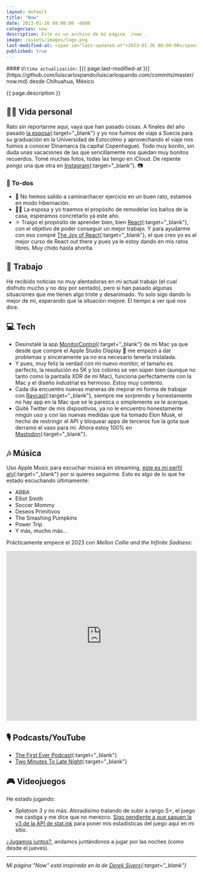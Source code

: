 ```yaml
---
layout: default
title: "Now"
date: 2023-01-26 08:00:00 -0600
categories: now
description: Este es un archivo de mi página `/now`.
image: /assets/images/logo.png
last-modified-at: <span id="last-updated-at">2023-01-26 08:00:00</span>
published: true
---
```


<div class="card last-updated mt-3 text-center">
<div class="card-body rounded">
#### <code>Última actualización:</code> [{{ page.last-modified-at }}](https://github.com/luiscarlospando/luiscarlospando.com/commits/master/now.md) desde Chihuahua, México
</div>
</div>

<p class="text-center">{{ page.description }}</p>

## 👦🏻 Vida personal
Rato sin reportarme aquí, vaya que han pasado cosas. A finales del año pasado [la esposa](https://instragram.com/primitivegirl){:target="_blank"} y yo nos fuimos de viaje a Suecia para su graduación en la Universidad de Estocolmo y aprovechando el viaje nos fuimos a conocer Dinamarca (la capital Copenhague). Todo muy bonito, sin duda unas vacaciones de las que sencillamente nos quedan muy bonitos recuerdos. Tomé muchas fotos, todas las tengo en iCloud. De repente pongo una que otra en [Instagram](https://instagram.com/luiscarlospando){:target="_blank"}. 📷

### 📝 To-dos
- 🚶 No hemos salido a caminar/hacer ejercicio en un buen rato, estamos en modo hibernación.
- 🚿🚽 La esposa y yo traemos el propósito de remodelar los baños de la casa, esperamos concretarlo ya este año.
- ⚛️ Traigo el propósito de aprender bien, bien [React](https://reactjs.org/){:target="_blank"}, con el objetivo de poder conseguir un mejor trabajo. Y para ayudarme con eso compré [The Joy of React](https://www.joyofreact.com/){:target="_blank"}, el que creo yo es el mejor curso de React out there y pues ya le estoy dando en mis ratos libres. Muy chido hasta ahorita.

## 💼 Trabajo
He recibido noticias no muy alentadoras en mi actual trabajo (el cual disfruto mucho y no doy por sentado), pero si han pasado algunas situaciones que me tienen algo triste y desanimado. Yo solo sigo dando lo mejor de mi, esperando que la situación mejore. El tiempo a ver qué nos dice.

## 💻 Tech
- Desinstalé la app [MonitorControl](https://github.com/MonitorControl/MonitorControl){:target="_blank"} de mi Mac ya que desde que compré el Apple Studio Display 🥰 me empezó a dar problemas y sinceramente ya no era necesario tenerla instalada.
- Y pues, muy feliz la verdad con mi nuevo monitor, el tamaño es perfecto, la resolución es 5K y los colores se ven súper bien (aunque no tanto como la pantalla XDR de mi Mac), funciona perfectamente con la Mac y el diseño industrial es hermoso. Estoy muy contento.
- Cada día encuentro nuevas maneras de mejorar mi forma de trabajar con [Raycast](https://www.raycast.com/){:target="_blank"}, siempre me sorprendo y honestamente no hay app en la Mac que se le parezca o simplemente se le acerque.
- Quité Twitter de mis dispositivos, ya no le encuentro honestamente ningún uso y con las nuevas medidas que ha tomado Elon Musk, el hecho de restringir el API y bloquear apps de terceros fue la gota que derramó el vaso para mi. Ahora estoy 100% en [Mastodon](https://mastodon.online/@mijo){:target="_blank"}.

## 🎶 Música
Uso Apple Music para escuchar música en streaming, [este es mi perfil ahí](https://music.apple.com/profile/luiscarlospando){:target="_blank"} por si quieres seguirme. Esto es algo de lo que he estado escuchando últimamente:

- ABBA
- Elliot Smith
- Soccer Mommy
- Deseos Primitivos
- The Smashing Pumpkins
- Power Trip
- Y más, mucho más...

Prácticamente empecé el 2023 con *Mellon Collie and the Infinite Sadness*:
<iframe allow="autoplay *; encrypted-media *;" frameborder="0" height="450" style="width:100%;max-width:1140px;overflow:hidden;background:transparent;" sandbox="allow-forms allow-popups allow-same-origin allow-scripts allow-storage-access-by-user-activation allow-top-navigation-by-user-activation" src="https://embed.music.apple.com/mx/album/mellon-collie-and-the-infinite-sadness-deluxe-edition/1455510683?l=en"></iframe>

## 🎙 Podcasts/YouTube

- [The First Ever Podcast](https://the-first-ever-podcast.libsyn.com/website){:target="_blank"}
- [Two Minutes To Late Night](https://www.youtube.com/c/TwoMinutesToLateNight){:target="_blank"}

## 🎮 Videojuegos
He estado jugando:

- *Splatoon 3* y no más. Atoradísimo tratando de subir a rango S+, el juego me castiga y me dice que no merezco. [Sigo pendiente a que saquen la v3 de la API de stat.ink](https:/luiscarlospando.com/nintendo/splatoon/) para poner mis estadísticas del juego aquí en mi sitio.

[¿Jugamos juntos?](https:/luiscarlospando.com/nintendo/), andamos juntándonos a jugar por las noches (como desde el jueves).

---

*Mi página "Now" está inspirada en la de [Derek Sivers](https://sive.rs/nowff){:target="_blank"}*
